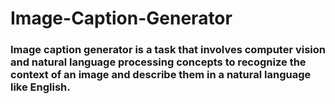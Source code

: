 # Image-Caption-Generator
### Image caption generator is a task that involves computer vision and natural language processing concepts to recognize the context of an image and describe them in a natural language like English.
